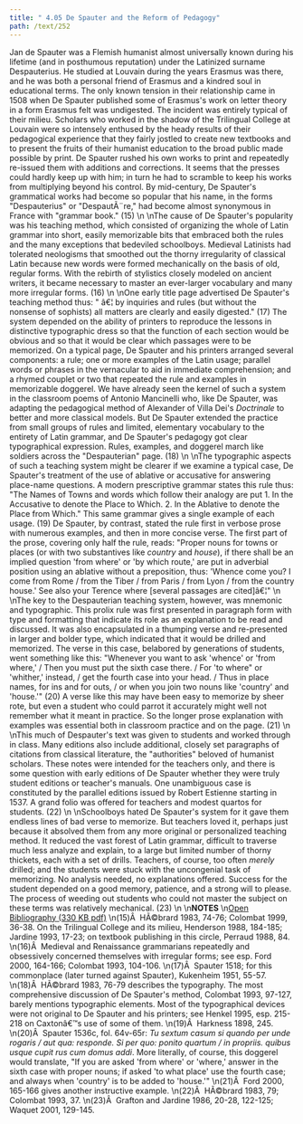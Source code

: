 ```yaml
---
title: " 4.05 De Spauter and the Reform of Pedagogy"
path: /text/252
---
```

Jan de Spauter was a Flemish humanist almost universally known during his lifetime (and in posthumous reputation) under the Latinized surname Despauterius. He studied at Louvain during the years Erasmus was there, and he was both a personal friend of Erasmus and a kindred soul in educational terms. The only known tension in their relationship came in 1508 when De Spauter published some of Erasmus's work on letter theory in a form Erasmus felt was undigested. The incident was entirely typical of their milieu. Scholars who worked in the shadow of the Trilingual College at Louvain were so intensely enthused by the heady results of their pedagogical experience that they fairly jostled to create new textbooks and to present the fruits of their humanist education to the broad public made possible by print. De Spauter rushed his own works to print and repeatedly re-issued them with additions and corrections. It seems that the presses could hardly keep up with him; in turn he had to scramble to keep his works from multiplying beyond his control. By mid-century, De Spauter's grammatical works had become so popular that his name, in the forms "Despauterius" or "DespautÃ¨re," had become almost synonymous in France with "grammar book." (15)\n\nThe cause of De Spauter's popularity was his teaching method, which consisted of organizing the whole of Latin grammar into short, easily memorizable bits that embraced both the rules and the many exceptions that bedeviled schoolboys. Medieval Latinists had tolerated neologisms that smoothed out the thorny irregularity of classical Latin because new words were formed mechanically on the basis of old, regular forms. With the rebirth of stylistics closely modeled on ancient writers, it became necessary to master an ever-larger vocabulary and many more irregular forms. (16)\n\nOne early title page advertised De Spauter's teaching method thus: " â€¦ by inquiries and rules (but without the nonsense of sophists) all matters are clearly and easily digested." (17) The system depended on the ability of printers to reproduce the lessons in distinctive typographic dress so that the function of each section would be obvious and so that it would be clear which passages were to be memorized. On a typical page, De Spauter and his printers arranged several components: a rule; one or more examples of the Latin usage; parallel words or phrases in the vernacular to aid in immediate comprehension; and a rhymed couplet or two that repeated the rule and examples in memorizable doggerel. We have already seen the kernel of such a system in the classroom poems of Antonio Mancinelli who, like De Spauter, was adapting the pedagogical method of Alexander of Villa Dei's <em>Doctrinale</em> to better and more classical models. But De Spauter extended the practice from small groups of rules and limited, elementary vocabulary to the entirety of Latin grammar, and De Spauter's pedagogy got clear typographical expression. Rules, examples, and doggerel march like soldiers across the "Despauterian" page. (18)\n\nThe typographic aspects of such a teaching system might be clearer if we examine a typical case, De Spauter's treatment of the use of ablative or accusative for answering place-name questions. A modern prescriptive grammar states this rule thus: "The Names of Towns and words which follow their analogy are put 1. In the Accusative to denote the Place to Which. 2. In the Ablative to denote the Place from Which." This same grammar gives a single example of each usage. (19) De Spauter, by contrast, stated the rule first in verbose prose with numerous examples, and then in more concise verse. The first part of the prose, covering only half the rule, reads: "Proper nouns for towns or places (or with two substantives like <em>country</em> and <em>house</em>), if there shall be an implied question 'from where' or 'by which route,' are put in adverbial position using an ablative without a preposition, thus: 'Whence come you? I come from Rome / from the Tiber / from Paris / from Lyon / from the country house.' See also your Terence where [several passages are cited]â€¦"\n\nThe key to the Despauterian teaching system, however, was mnemonic and typographic. This prolix rule was first presented in paragraph form with type and formatting that indicate its role as an explanation to be read and discussed. It was also encapsulated in a thumping verse and re-presented in larger and bolder type, which indicated that it would be drilled and memorized. The verse in this case, belabored by generations of students, went something like this: "Whenever you want to ask 'whence' or 'from where,' / Then you must put the sixth case there. / For 'to where" or 'whither,' instead, / get the fourth case into your head. / Thus in place names, for ins and for outs, / or when you join two nouns like 'country' and 'house.'" (20) A verse like this may have been easy to memorize by sheer rote, but even a student who could parrot it accurately might well not remember what it meant in practice. So the longer prose explanation with examples was essential both in classroom practice and on the page. (21)\n\nThis much of Despauter's text was given to students and worked through in class. Many editions also include additional, closely set paragraphs of citations from classical literature, the "authorities" beloved of humanist scholars. These notes were intended for the teachers only, and there is some question with early editions of De Spauter whether they were truly student editions or teacher's manuals. One unambiguous case is constituted by the parallel editions issued by Robert Estienne starting in 1537. A grand folio was offered for teachers and modest quartos for students. (22)\n\nSchoolboys hated De Spauter's system for it gave them endless lines of bad verse to memorize. But teachers loved it, perhaps just because it absolved them from any more original or personalized teaching method. It reduced the vast forest of Latin grammar, difficult to traverse much less analyze and explain, to a large but limited number of thorny thickets, each with a set of drills. Teachers, of course, too often <em>merely</em> drilled; and the students were stuck with the uncongenial task of memorizing. No analysis needed, no explanations offered. Success for the student depended on a good memory, patience, and a strong will to please. The process of weeding out students who could not master the subject on these terms was relatively mechanical. (23)\n\n<strong>NOTES</strong>\n<a href="http://www.humanismforsale.org/bibliography.pdf" target="new">Open Bibliography (330 KB pdf)</a>\n(15)Â  HÃ©brard 1983, 74-76; Colombat 1999, 36-38. On the Trilingual College and its milieu, Henderson 1988, 184-185; Jardine 1993, 17-23; on textbook publishing in this circle, Perraud 1988, 84.\n(16)Â  Medieval and Renaissance grammarians repeatedly and obsessively concerned themselves with irregular forms; see esp. Ford 2000, 164-166; Colombat 1993, 104-106.\n(17)Â  Spauter 1518; for this commonplace (later turned against Spauter), Kukenheim 1951, 55-57.\n(18)Â  HÃ©brard 1983, 76-79 describes the typography. The most comprehensive discussion of De Spauter's method, Colombat 1993, 97-127, barely mentions typographic elements. Most of the typographical devices were not original to De Spauter and his printers; see Henkel 1995, esp. 215-218 on Caxtonâ€™s use of some of them.\n(19)Â  Harkness 1898, 245.\n(20)Â  Spauter 1536c, fol. 64v-65r: <em>Tu sextum casum si quando per unde rogaris / aut qua: responde. Si per quo: ponito quartum / in propriis. quibus usque cupit rus cum domus addi</em>. More literally, of course, this doggerel would translate, "If you are asked 'from where' or 'where,' answer in the sixth case with proper nouns; if asked 'to what place' use the fourth case; and always when 'country' is to be added to 'house.'"\n(21)Â  Ford 2000, 165-166 gives another instructive example.\n(22)Â  HÃ©brard 1983, 79; Colombat 1993, 37.\n(23)Â  Grafton and Jardine 1986, 20-28, 122-125; Waquet 2001, 129-145.
